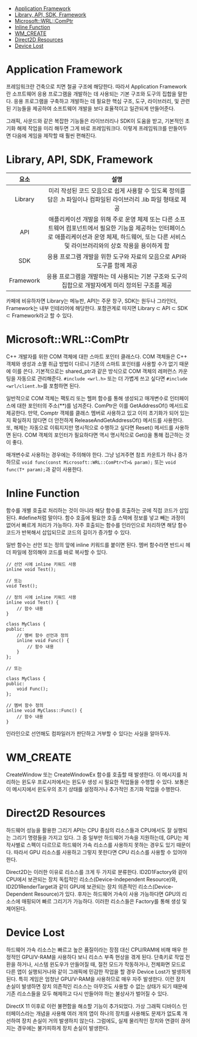 - [Application Framework](#application-framework)
- [Library, API, SDK, Framework](#library-api-sdk-framework)
- [Microsoft::WRL::ComPtr](#microsoftwrlcomptr)
- [Inline Function](#inline-function)
- [WM\_CREATE](#wm_create)
- [Direct2D Resources](#direct2d-resources)
- [Device Lost](#device-lost)

# Application Framework
프레임워크란 건축으로 치면 철골 구조에 해당한다. 따라서 Application Framework란 소프트웨어 응용 프로그램을 개발하는 데 사용되는 기본 구조와 도구의 집합을 말한다. 응용 프로그램을 구축하고 개발하는 데 필요한 핵심 구조, 도구, 라이브러리, 및 관련된 기능들을 제공하여 소프트웨어 개발을 보다 효율적이고 일관되게 만들어준다.

그래픽, 사운드와 같은 복잡한 기능들은 라이브러리나 SDK이 도움을 받고, 기본적인 초기화 해제 작업을 미리 해두면 그게 바로 프레임워크다. 이렇게 프레임워크를 만들어두면 다음에 게임을 제작할 때 훨씬 편해진다.

# Library, API, SDK, Framework
|   요소    |                                                                                                     설명                                                                                                     |
| :-------: | :----------------------------------------------------------------------------------------------------------------------------------------------------------------------------------------------------------: |
|  Library  |                                              미리 작성된 코드 모음으로 쉽게 사용할 수 있도록 정의를 담은 .h 파일이나 컴파일된 라이브러리 .lib 파일 형태로 제공                                               |
|    API    | 애플리케이션 개발을 위해 주로 운영 체제 또는 다른 소프트웨어 컴포넌트에서 필요한 기능을 제공하는 인터페이스로 애플리케이션과 운영 체제, 하드웨어, 또는 다른 서비스 및 라이브러리와의 상호 작용을 용이하게 함 |
|    SDK    |                                                                   응용 프로그램 개발을 위한 도구와 자료의 모음으로 API와 도구를 함께 제공                                                                    |
| Framework |                                                     응용 프로그램을 개발하는 데 사용되는 기본 구조와 도구의 집합으로 개발자에게 미리 정의된 구조를 제공                                                      |

카페에 비유하자면 Library는 메뉴판, API는 주문 창구, SDK는 원두나 그라인더, Framework는 내부 인테리어에 해당한다. 포함관계로 따지면 Library ⊂ API ⊂ SDK ⊂ Framework라고 할 수 있다.

# Microsoft::WRL::ComPtr
C++ 개발자를 위한 COM 객체에 대한 스마트 포인터 클래스다. COM 객체들은 C++ 객체와 생성과 소멸 취급 방법이 다르니 기존의 스마트 포인터를 사용할 수가 없기 때문에 이를 쓴다. 기본적으로는 shared_ptr과 같은 방식으로 COM 객체의 레퍼런스 카운팅을 자동으로 관리해준다. `#include <wrl.h>` 또는 더 가볍게 쓰고 싶다면 `#include <wrl/client.h>`를 포함하면 된다.

일반적으로 COM 객체는 팩토리 또는 헬퍼 함수를 통해 생성되고 매개변수로 인터페이스에 대한 포인터의 주소(**)를 넘겨준다. ComPtr은 이를 GetAddressOf() 메서드로 제공한다. 만약, Comptr 객체를 클래스 멤버로 사용하고 있고 이미 초기화가 되어 있는지 확실하지 않다면 더 안전하게 ReleaseAndGetAddressOf() 메서드를 사용한다. 또, 해제는 자동으로 이뤄지지만 명시적으로 수행하고 싶다면 Reset() 메서드를 사용하면 된다. COM 객체의 포인터가 필요하다면 역시 명시적으로 Get()을 통해 접근하는 것이 좋다.

매개변수로 사용하는 경우에는 주의해야 한다. 그냥 넘겨주면 참조 카운트가 하나 증가하므로 `void func(const Microsoft::WRL::ComPtr<T>& param);` 또는 `void func(T* param);`과 같이 사용한다.

# Inline Function
함수를 개별 호출로 처리하는 것이 아니라 해당 함수를 호출하는 곳에 직접 코드가 삽입된다. #define처럼 말이다. 함수 호출에 필요한 호출 스택에 정보를 넣고 빼는 과정이 없어서 빠르게 처리가 가능하다. 자주 호출되는 함수를 인라인으로 처리하면 해당 함수 코드가 반복해서 삽입되므로 코드의 길이가 증가할 수 있다.

일반 함수는 선언 또는 정의 앞에 inline 키워드를 붙이면 된다. 멤버 함수라면 반드시 헤더 파일에 정의해야 코드를 바로 복사할 수 있다. 

```
// 선언 시에 inline 키워드 사용
inline void Test();

// 또는
void Test();

// 정의 시에 inline 키워드 사용
inline void Test() {
    // 함수 내용
}
```

```
class MyClass {
public:
    // 멤버 함수 선언과 정의
    inline void Func() {
        // 함수 내용
    }
};

// 또는

class MyClass {
public:
    void Func();
};

// 멤버 함수 정의
inline void MyClass::Func() {
    // 함수 내용
}

```

인라인으로 선언해도 컴파일러가 판단하고 거부할 수 있다는 사실을 알아두자.

# WM_CREATE
CreateWindow 또는 CreateWindowEx 함수를 호출할 때 발생한다. 이 메시지를 처리하는 윈도우 프로시저에서는 윈도우 생성 시 필요한 작업들을 수행할 수 있다. 보통은 이 메시지에서 윈도우의 초기 상태를 설정하거나 추가적인 초기화 작업을 수행한다.

# Direct2D Resources
하드웨어 성능을 활용한 그리기 API는 CPU 중심의 리소스들과 CPU에서도 잘 실행되는 그리기 명령들을 가지고 있다. 그 중 일부만 하드웨어 가속을 지원하는데, GPU는 제작사별로 스펙이 다르므로 하드웨어 가속 리소스를 사용하지 못하는 경우도 있기 때문이다. 따라서 GPU 리소스를 사용하고 그렇지 못한다면 CPU 리소스를 사용할 수 있어야 한다.

Direct2D는 이러한 이유로 리소스를 크게 두 가지로 분류한다. ID2D1Factory와 같이 CPU에서 보관되는 장치 독립적인 리소스(Device-Independent Resource)와, ID2D1RenderTarget과 같이 GPU에 보관되는 장치 의존적인 리소스(Device-Dependent Resource)가 있다. 후자는 하드웨어 가속이 사용 가능하다면 GPU의 리소스에 매핑되어 빠르 그리기가 가능하다. 이러한 리소스들은 Factory를 통해 생성 및 제어된다.

# Device Lost
하드웨어 가속 리소스는 빠르고 높은 품질이라는 장점 대신 CPU/RAM에 비해 매우 한정적인 GPU/V-RAM을 사용하다 보니 리소스 부족 현상을 겪게 된다. 단축키로 작업 전환을 하거나, 시스템 윈도우가 만들어질 때, 절전 모드가 작동하거나, 전체화면 모드로 다른 앱이 실행되거나와 같이 그래픽에 민감한 작업을 할 경우 Device Lost가 발생하게 된다. 특히 게임은 엄청난 GPU/V-RAM을 사용하므로 매우 자주 발생한다. 이런 장치 손실이 발생하면 장치 의존적인 리소스는 아무것도 사용할 수 없는 상태가 되기 때문에 기존 리소스들을 모두 해제하고 다시 만들어야 하는 불상사가 벌어질 수 있다.

DirectX 11 이후로 이런 불편함을 해소할 기능이 추가되었다. 가상 그래픽 디바이스 인터페이스라는 개념을 사용해 여러 개의 앱이 하나의 장치를 사용해도 문제가 없도록 개선하여 장치 손실이 거의 발생하지 않는다. 그럼에도, 실제 물리적인 장치와 연결이 끊어지는 경우에는 불가피하게 장치 손실이 발생한다.